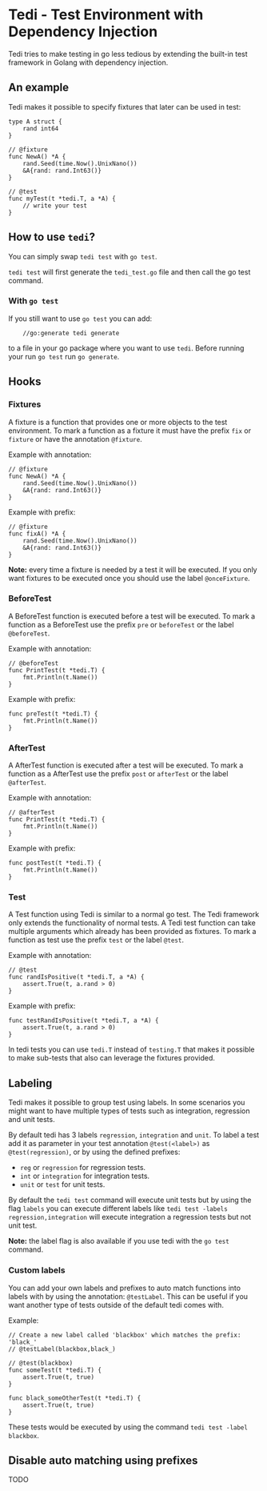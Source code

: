 # Tedi - Test Environment with Dependency Injection

Tedi tries to make testing in go less tedious by extending the built-in test framework in Golang with dependency injection.

## An example

Tedi makes it possible to specify fixtures that later can be used in test:

```
type A struct {
    rand int64
}

// @fixture
func NewA() *A {
	rand.Seed(time.Now().UnixNano())
	&A{rand: rand.Int63()}
}

// @test
func myTest(t *tedi.T, a *A) {
    // write your test
}
```

## How to use `tedi`?

You can simply swap `tedi test` with `go test`.

`tedi test` will first generate the `tedi_test.go` file and then call the go test command.

### With `go test`

If you still want to use `go test` you can add:

```
    //go:generate tedi generate
```

to a file in your go package where you want to use `tedi`. Before running your run `go test` run `go generate`.

## Hooks

### Fixtures

A fixture is a function that provides one or more objects to the test environment. To mark a function as a fixture it must have the prefix `fix` or `fixture` or have the annotation `@fixture`.

Example with annotation:

```
// @fixture
func NewA() *A {
	rand.Seed(time.Now().UnixNano())
	&A{rand: rand.Int63()}
}
```
Example with prefix:
```
// @fixture
func fixA() *A {
	rand.Seed(time.Now().UnixNano())
	&A{rand: rand.Int63()}
}
```

**Note:** every time a fixture is needed by a test it will be executed. If you only want fixtures to be executed once you should use the label `@onceFixture`.

### BeforeTest

A BeforeTest function is executed before a test will be executed. To mark a function as a BeforeTest use the prefix `pre` or `beforeTest` or the label `@beforeTest`.

Example with annotation:

```
// @beforeTest
func PrintTest(t *tedi.T) {
	fmt.Println(t.Name())
}
```
Example with prefix:
```
func preTest(t *tedi.T) {
	fmt.Println(t.Name())
}
```

### AfterTest

A AfterTest function is executed after a test will be executed. To mark a function as a AfterTest use the prefix `post` or `afterTest` or the label `@afterTest`.

Example with annotation:

```
// @afterTest
func PrintTest(t *tedi.T) {
	fmt.Println(t.Name())
}
```
Example with prefix:
```
func postTest(t *tedi.T) {
	fmt.Println(t.Name())
}
```

### Test

A Test function using Tedi is similar to a normal go test. The Tedi framework only extends the functionality of normal tests. A Tedi test function can take multiple arguments which already has been provided as fixtures. To mark a function as test use the prefix `test` or the label `@test`.

Example with annotation:

```
// @test
func randIsPositive(t *tedi.T, a *A) {
	assert.True(t, a.rand > 0)
}
```
Example with prefix:
```
func testRandIsPositive(t *tedi.T, a *A) {
	assert.True(t, a.rand > 0)
}
```

In tedi tests you can use `tedi.T` instead of `testing.T` that makes it possible to make sub-tests that also can leverage the fixtures provided.

## Labeling

Tedi makes it possible to group test using labels. In some scenarios you might want to have multiple types of tests such as integration, regression and unit tests.

By default tedi has 3 labels `regression`, `integration` and `unit`. To label a test add it as parameter in your test annotation `@test(<label>)` as `@test(regression)`, or by using the defined prefixes:


* `reg` or `regression` for regression tests.
* `int` or `integration` for integration tests.
* `unit` or `test` for unit tests.

By default the `tedi test` command will execute unit tests but by using the flag `labels` you can execute different labels like `tedi test -labels regression,integration` will execute integration a regression tests but not unit test.

**Note:** the label flag is also available if you use tedi with the `go test` command.

### Custom labels

You can add your own labels and prefixes to auto match functions into labels with by using the annotation: `@testLabel`. This can be useful if you want another type of tests outside of the default tedi comes with.

Example:

```
// Create a new label called 'blackbox' which matches the prefix: 'black_'
// @testLabel(blackbox,black_)

// @test(blackbox)
func someTest(t *tedi.T) {
	assert.True(t, true)
}

func black_someOtherTest(t *tedi.T) {
    assert.True(t, true)
}
```

These tests would be executed by using the command `tedi test -label blackbox`.


## Disable auto matching using prefixes

TODO


